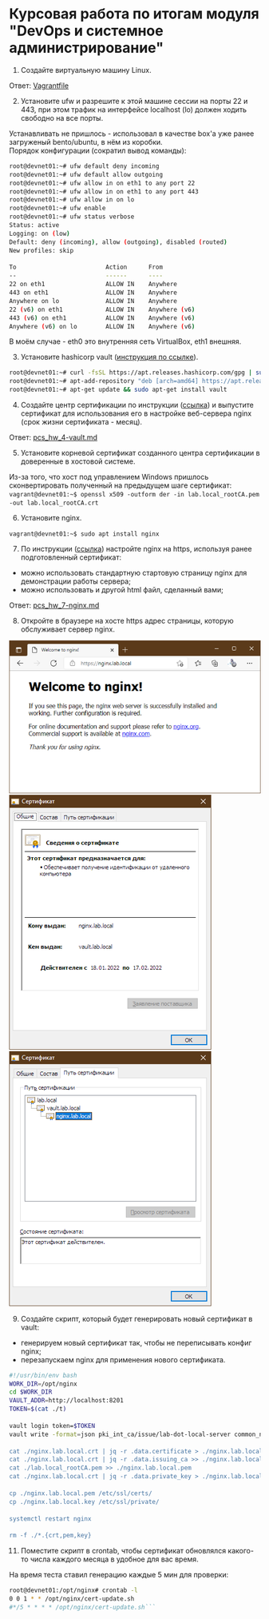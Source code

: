 # Курсовая работа по итогам модуля "DevOps и системное администрирование"
1. Создайте виртуальную машину Linux.

Ответ: [Vagrantfile](./Vagrantfile)

2. Установите ufw и разрешите к этой машине сессии на порты 22 и 443, при этом трафик на интерфейсе localhost (lo) должен ходить свободно на все порты.

Устанавливать не пришлось - использовал в качестве box'а уже ранее загруженый bento/ubuntu, в нём из коробки.  
Порядок конфигурации (сократил вывод команды):  
```bash
root@devnet01:~# ufw default deny incoming
root@devnet01:~# ufw default allow outgoing
root@devnet01:~# ufw allow in on eth1 to any port 22
root@devnet01:~# ufw allow in on eth1 to any port 443
root@devnet01:~# ufw allow in on lo
root@devnet01:~# ufw enable
root@devnet01:~# ufw status verbose
Status: active
Logging: on (low)
Default: deny (incoming), allow (outgoing), disabled (routed)
New profiles: skip

To                         Action      From
--                         ------      ----
22 on eth1                 ALLOW IN    Anywhere
443 on eth1                ALLOW IN    Anywhere
Anywhere on lo             ALLOW IN    Anywhere
22 (v6) on eth1            ALLOW IN    Anywhere (v6)
443 (v6) on eth1           ALLOW IN    Anywhere (v6)
Anywhere (v6) on lo        ALLOW IN    Anywhere (v6)
```  
В моём случае - eth0 это внутренняя сеть VirtualBox, eth1 внешняя.

3. Установите hashicorp vault ([инструкция по ссылке](https://learn.hashicorp.com/tutorials/vault/getting-started-install?in=vault/getting-started#install-vault)).
```bash
root@devnet01:~# curl -fsSL https://apt.releases.hashicorp.com/gpg | sudo apt-key add -
root@devnet01:~# apt-add-repository "deb [arch=amd64] https://apt.releases.hashicorp.com $(lsb_release -cs) main"
root@devnet01:~# apt-get update && sudo apt-get install vault
```

4. Cоздайте центр сертификации по инструкции ([ссылка](https://learn.hashicorp.com/tutorials/vault/pki-engine?in=vault/secrets-management)) и выпустите сертификат для использования его в настройке веб-сервера nginx (срок жизни сертификата - месяц).

Ответ: [pcs_hw_4-vault.md](./pcs_hw_4-vault.md)

5. Установите корневой сертификат созданного центра сертификации в доверенные в хостовой системе.

Из-за того, что хост под управлением Windows пришлось сконвертировать полученный на предыдущем шаге сертификат:
`vagrant@devnet01:~$ openssl x509 -outform der -in lab.local_rootCA.pem -out lab.local_rootCA.crt`

6. Установите nginx.

`vagrant@devnet01:~$ sudo apt install nginx`

7. По инструкции ([ссылка](https://nginx.org/en/docs/http/configuring_https_servers.html)) настройте nginx на https, используя ранее подготовленный сертификат:
  - можно использовать стандартную стартовую страницу nginx для демонстрации работы сервера;
  - можно использовать и другой html файл, сделанный вами;

Ответ: [pcs_hw_7-nginx.md](./pcs_hw_7-nginx.md)

8. Откройте в браузере на хосте https адрес страницы, которую обслуживает сервер nginx.

![Browser](./pcs_hw_8_01.png)  
![cert_01](./pcs_hw_8_02.png)
![cert_02](./pcs_hw_8_03.png)

9. Создайте скрипт, который будет генерировать новый сертификат в vault:
  - генерируем новый сертификат так, чтобы не переписывать конфиг nginx;
  - перезапускаем nginx для применения нового сертификата.

```bash
#!/usr/bin/env bash
WORK_DIR=/opt/nginx
cd $WORK_DIR
VAULT_ADDR=http://localhost:8201
TOKEN=$(cat ./t)

vault login token=$TOKEN
vault write -format=json pki_int_ca/issue/lab-dot-local-server common_name="nginx.lab.local" alt_names="nginx.lab.lo>

cat ./nginx.lab.local.crt | jq -r .data.certificate > ./nginx.lab.local.pem
cat ./nginx.lab.local.crt | jq -r .data.issuing_ca >> ./nginx.lab.local.pem
cat ./lab.local_rootCA.pem >> ./nginx.lab.local.pem
cat ./nginx.lab.local.crt | jq -r .data.private_key > ./nginx.lab.local.key

cp ./nginx.lab.local.pem /etc/ssl/certs/
cp ./nginx.lab.local.key /etc/ssl/private/

systemctl restart nginx

rm -f ./*.{crt,pem,key}
```

11. Поместите скрипт в crontab, чтобы сертификат обновлялся какого-то числа каждого месяца в удобное для вас время.

На время теста ставил генерацию каждые 5 мин для проверки:
```bash
root@devnet01:/opt/nginx# crontab -l
0 0 1 * * /opt/nginx/cert-update.sh
#*/5 * * * * /opt/nginx/cert-update.sh```